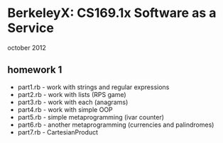 BerkeleyX: CS169.1x Software as a Service
=========================================
october 2012

homework 1
--------
* part1.rb - work with strings and regular expressions
* part2.rb - work with lists (RPS game)
* part3.rb - work with each (anagrams)
* part4.rb - work with simple OOP
* part5.rb - simple metaprogramming (ivar counter)
* part6.rb - another metaprogramming (currencies and palindromes)
* part7.rb - CartesianProduct